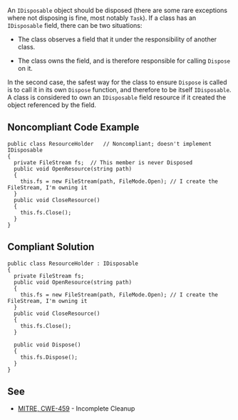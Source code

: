 
An `IDisposable` object should be disposed (there are some rare exceptions where not disposing is fine, most notably `Task`). If a class has an `IDisposable` field, there can be two situations:

- The class observes a field that it under the responsibility of another class.

- The class owns the field, and is therefore responsible for calling `Dispose` on it.

In the second case, the safest way for the class to ensure `Dispose` is called is to call it in its own `Dispose` function, and therefore to be itself `IDisposable`. A class is considered to own an `IDisposable` field resource if it created the object referenced by the field.

## Noncompliant Code Example


    public class ResourceHolder   // Noncompliant; doesn't implement IDisposable
    {
      private FileStream fs;  // This member is never Disposed
      public void OpenResource(string path)
      {
        this.fs = new FileStream(path, FileMode.Open); // I create the FileStream, I'm owning it
      }
      public void CloseResource()
      {
        this.fs.Close();
      }
    }


## Compliant Solution


    public class ResourceHolder : IDisposable
    {
      private FileStream fs;
      public void OpenResource(string path)
      {
        this.fs = new FileStream(path, FileMode.Open); // I create the FileStream, I'm owning it
      }
      public void CloseResource()
      {
        this.fs.Close();
      }
    
      public void Dispose()
      {
        this.fs.Dispose();
      }
    }


## See

- [MITRE, CWE-459](http://cwe.mitre.org/data/definitions/459.html) - Incomplete Cleanup

